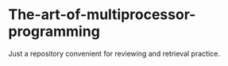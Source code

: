 # The-art-of-multiprocessor-programming
Just a repository convenient for reviewing and retrieval practice.
